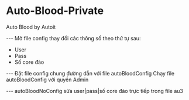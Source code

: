 # Auto-Blood-Private

Auto Blood by Autoit

--- Mở file config thay đổi các thông số theo thứ tự sau:
+ User
+ Pass
+ Số core đào

--- Đặt file config chung đường dẫn với file autoBloodConfig Chạy file autoBloodConfig với quyền Admin

--- autoBloodNoConfig sửa user|pass|số core đào trực tiếp trong file au3

